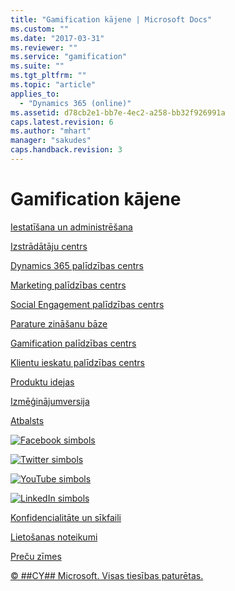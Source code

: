 ```yaml
---
title: "Gamification kājene | Microsoft Docs"
ms.custom: ""
ms.date: "2017-03-31"
ms.reviewer: ""
ms.service: "gamification"
ms.suite: ""
ms.tgt_pltfrm: ""
ms.topic: "article"
applies_to: 
  - "Dynamics 365 (online)"
ms.assetid: d78cb2e1-bb7e-4ec2-a258-bb32f926991a
caps.latest.revision: 6
ms.author: "mhart"
manager: "sakudes"
caps.handback.revision: 3
---
```

# Gamification kājene
<a name="column1"></a> [Iestatīšana un administrēšana](http://go.microsoft.com/fwlink/p/?LinkID=270870)  
  
 [Izstrādātāju centrs](http://go.microsoft.com/fwlink/p/?LinkId=526629)  
  
<a name="column2"></a> [Dynamics 365 palīdzības centrs](http://go.microsoft.com/fwlink/p/?LinkId=394323)  
  
 [Marketing palīdzības centrs](http://go.microsoft.com/fwlink/p/?LinkId=394324)  
  
 [Social Engagement palīdzības centrs](http://go.microsoft.com/fwlink/p/?LinkId=394325)  
  
 [Parature zināšanu bāze](http://go.microsoft.com/fwlink/p/?LinkId=526627)  
  
 [Gamification palīdzības centrs](http://go.microsoft.com/fwlink/p/?LinkId=824624)  
  
 [Klientu ieskatu palīdzības centrs](http://go.microsoft.com/fwlink/p/?LinkId=824625)  
  
<a name="column3"></a> [Produktu idejas](http://go.microsoft.com/fwlink/p/?LinkID=325003)  
  
 [Izmēģinājumversija](http://go.microsoft.com/fwlink/p/?LinkID=824626)  
  
 [Atbalsts](http://go.microsoft.com/fwlink/p/?LinkId=394391)  
  
<a name="lowerLinks"></a> [![Facebook simbols](../gamification/media/facebookicon.png "Facebook simbols")](http://go.microsoft.com/fwlink/p/?LinkID=324998)  
  
 [![Twitter simbols](../gamification/media/twittericon.png "Twitter simbols")](http://go.microsoft.com/fwlink/p/?LinkID=324999)  
  
 [![YouTube simbols](../gamification/media/youtubeicon.png "YouTube simbols")](http://go.microsoft.com/fwlink/p/?LinkId=403365)  
  
 [![LinkedIn simbols](../gamification/media/linkedinicon.png "LinkedIn simbols")](http://go.microsoft.com/fwlink/p/?LinkID=325000)  
  
 [Konfidencialitāte un sīkfaili](http://go.microsoft.com/fwlink/p/?LinkID=271658)  
  
 [Lietošanas noteikumi](http://go.microsoft.com/fwlink/p/?LinkID=271660)  
  
 [Preču zīmes](http://go.microsoft.com/fwlink/p/?LinkID=276853)  
  
 [© \#\#CY\#\# Microsoft. Visas tiesības paturētas.](http://go.microsoft.com/fwlink/p/?LinkID=271661)